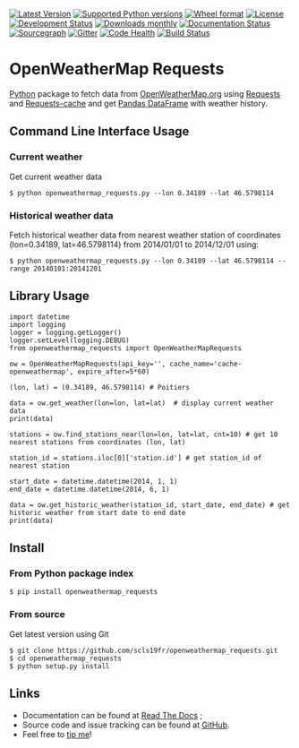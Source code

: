 [![Latest Version](https://img.shields.io/pypi/v/openweathermap_requests.svg)](https://pypi.python.org/pypi/openweathermap_requests/)
[![Supported Python versions](https://img.shields.io/pypi/pyversions/openweathermap_requests.svg)](https://pypi.python.org/pypi/openweathermap_requests/)
[![Wheel format](https://img.shields.io/pypi/wheel/openweathermap_requests.svg)](https://pypi.python.org/pypi/openweathermap_requests/)
[![License](https://img.shields.io/pypi/l/openweathermap_requests.svg)](https://pypi.python.org/pypi/openweathermap_requests/)
[![Development Status](https://img.shields.io/pypi/status/openweathermap_requests.svg)](https://pypi.python.org/pypi/openweathermap_requests/)
[![Downloads monthly](https://img.shields.io/pypi/dm/openweathermap_requests.svg)](https://pypi.python.org/pypi/openweathermap_requests/)
[![Documentation Status](https://readthedocs.org/projects/openweathermap-requests/badge/?version=latest)](http://openweathermap-requests.readthedocs.org/en/latest/)
[![Sourcegraph](https://sourcegraph.com/api/repos/github.com/scls19fr/openweathermap_requests/.badges/status.png)](https://sourcegraph.com/github.com/scls19fr/openweathermap_requests)
[![Gitter](https://badges.gitter.im/Join%20Chat.svg)](https://gitter.im/scls19fr/openweathermap_requests?utm_source=badge&utm_medium=badge&utm_campaign=pr-badge&utm_content=badge)
[![Code Health](https://landscape.io/github/scls19fr/openweathermap_requests/master/landscape.svg?style=flat)](https://landscape.io/github/scls19fr/openweathermap_requests/master)
[![Build Status](https://travis-ci.org/scls19fr/openweathermap_requests.svg)](https://travis-ci.org/scls19fr/openweathermap_requests)

OpenWeatherMap Requests
=======================

[Python](https://www.python.org/) package to fetch data from [OpenWeatherMap.org](http://openweathermap.org/) using [Requests](http://docs.python-requests.org/) and [Requests-cache](https://requests-cache.readthedocs.org) and get [Pandas DataFrame](http://pandas.pydata.org/) with weather history.

Command Line Interface Usage
----------------------------

### Current weather

Get current weather data

    $ python openweathermap_requests.py --lon 0.34189 --lat 46.5798114

### Historical weather data

Fetch historical weather data from nearest weather station of coordinates (lon=0.34189, lat=46.5798114) from 2014/01/01 to 2014/12/01 using:

    $ python openweathermap_requests.py --lon 0.34189 --lat 46.5798114 --range 20140101:20141201

Library Usage
-------------

    import datetime
    import logging
    logger = logging.getLogger()
    logger.setLevel(logging.DEBUG)
    from openweathermap_requests import OpenWeatherMapRequests

    ow = OpenWeatherMapRequests(api_key='', cache_name='cache-openweathermap', expire_after=5*60)

    (lon, lat) = (0.34189, 46.5798114) # Poitiers

    data = ow.get_weather(lon=lon, lat=lat)  # display current weather data
    print(data)

    stations = ow.find_stations_near(lon=lon, lat=lat, cnt=10) # get 10 nearest stations from coordinates (lon, lat)

    station_id = stations.iloc[0]['station.id'] # get station_id of nearest station

    start_date = datetime.datetime(2014, 1, 1)
    end_date = datetime.datetime(2014, 6, 1)

    data = ow.get_historic_weather(station_id, start_date, end_date) # get historic weather from start date to end date
    print(data)

Install
-------

### From Python package index

    $ pip install openweathermap_requests

### From source

Get latest version using Git

    $ git clone https://github.com/scls19fr/openweathermap_requests.git
    $ cd openweathermap_requests
    $ python setup.py install

Links
-----

-   Documentation can be found at [Read The Docs](http://openweathermap-requests.readthedocs.org/) ;
-   Source code and issue tracking can be found at [GitHub](https://github.com/scls19fr/openweathermap_requests).
-   Feel free to [tip me](https://gratipay.com/scls19fr/)!
